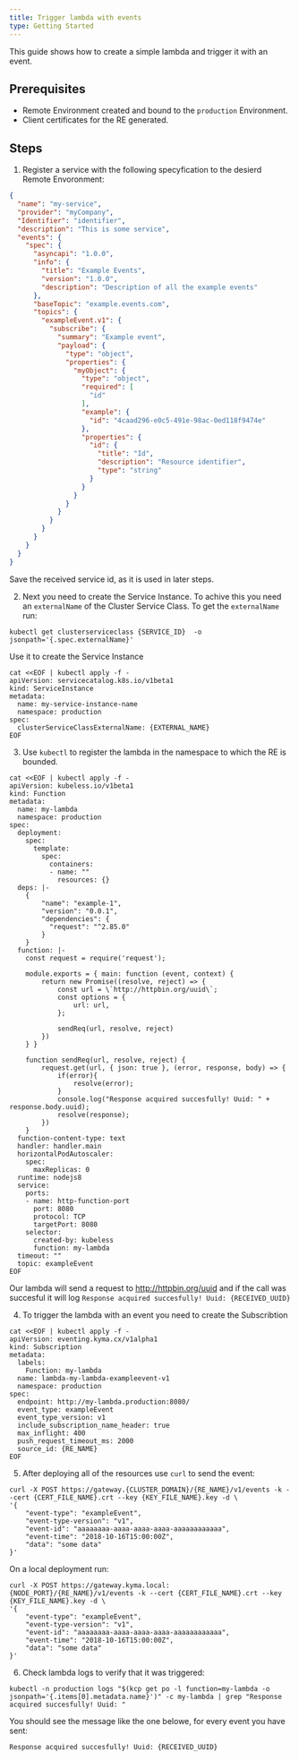 ```yaml
---
title: Trigger lambda with events
type: Getting Started
---
```


This guide shows how to create a simple lambda and trigger it with an event.


## Prerequisites

- Remote Environment created and bound to the `production` Environment.
- Client certificates for the RE generated.


## Steps

1. Register a service with the following specyfication to the desierd Remote Envoronment:
```json
{
  "name": "my-service",
  "provider": "myCompany",
  "Identifier": "identifier",
  "description": "This is some service",
  "events": {
    "spec": {
      "asyncapi": "1.0.0",
      "info": {
        "title": "Example Events",
        "version": "1.0.0",
        "description": "Description of all the example events"
      },
      "baseTopic": "example.events.com",
      "topics": {
        "exampleEvent.v1": {
          "subscribe": {
            "summary": "Example event",
            "payload": {
              "type": "object",
              "properties": {
                "myObject": {
                  "type": "object",
                  "required": [
                    "id"
                  ],
                  "example": {
                    "id": "4caad296-e0c5-491e-98ac-0ed118f9474e"
                  },
                  "properties": {
                    "id": {
                      "title": "Id",
                      "description": "Resource identifier",
                      "type": "string"
                    }
                  }
                }
              }
            }
          }
        }
      }
    }
  }
}
```
Save the received service id, as it is used in later steps.

2. Next you need to create the Service Instance. To achive this you need an `externalName` of the Cluster Service Class.
To get the `externalName` run:
```
kubectl get clusterserviceclass {SERVICE_ID}  -o jsonpath='{.spec.externalName}'
```

Use it to create the Service Instance
```
cat <<EOF | kubectl apply -f -
apiVersion: servicecatalog.k8s.io/v1beta1
kind: ServiceInstance
metadata:
  name: my-service-instance-name
  namespace: production
spec:
  clusterServiceClassExternalName: {EXTERNAL_NAME}
EOF
```

3. Use `kubectl` to register the lambda in the namespace to which the RE is bounded.
```
cat <<EOF | kubectl apply -f -
apiVersion: kubeless.io/v1beta1
kind: Function
metadata:
  name: my-lambda
  namespace: production
spec:
  deployment:
    spec:
      template:
        spec:
          containers:
          - name: ""
            resources: {}
  deps: |-
    {
        "name": "example-1",
        "version": "0.0.1",
        "dependencies": {
          "request": "^2.85.0"
        }
    }
  function: |-
    const request = require('request');

    module.exports = { main: function (event, context) {
        return new Promise((resolve, reject) => {
            const url = \`http://httpbin.org/uuid\`;
            const options = {
                url: url,
            };
              
            sendReq(url, resolve, reject)
        })
    } }

    function sendReq(url, resolve, reject) {
        request.get(url, { json: true }, (error, response, body) => {
            if(error){
                resolve(error);
            }
            console.log("Response acquired succesfully! Uuid: " + response.body.uuid);
            resolve(response);
        })
    }
  function-content-type: text
  handler: handler.main
  horizontalPodAutoscaler:
    spec:
      maxReplicas: 0
  runtime: nodejs8
  service:
    ports:
    - name: http-function-port
      port: 8080
      protocol: TCP
      targetPort: 8080
    selector:
      created-by: kubeless
      function: my-lambda
  timeout: ""
  topic: exampleEvent
EOF
```
Our lambda will send a request to http://httpbin.org/uuid and if the call was succesful it will log `Response acquired succesfully! Uuid: {RECEIVED_UUID}`

4. To trigger the lambda with an event you need to create the Subscribtion
```
cat <<EOF | kubectl apply -f -
apiVersion: eventing.kyma.cx/v1alpha1
kind: Subscription
metadata:
  labels:
    Function: my-lambda
  name: lambda-my-lambda-exampleevent-v1
  namespace: production
spec:
  endpoint: http://my-lambda.production:8080/
  event_type: exampleEvent
  event_type_version: v1
  include_subscription_name_header: true
  max_inflight: 400
  push_request_timeout_ms: 2000
  source_id: {RE_NAME}
EOF
```

5. After deploying all of the resources use `curl` to send the event:
```
curl -X POST https://gateway.{CLUSTER_DOMAIN}/{RE_NAME}/v1/events -k --cert {CERT_FILE_NAME}.crt --key {KEY_FILE_NAME}.key -d \
'{
    "event-type": "exampleEvent",
    "event-type-version": "v1",
    "event-id": "aaaaaaaa-aaaa-aaaa-aaaa-aaaaaaaaaaaa",
    "event-time": "2018-10-16T15:00:00Z",
    "data": "some data"
}'
```
On a local deployment run:
```
curl -X POST https://gateway.kyma.local:{NODE_PORT}/{RE_NAME}/v1/events -k --cert {CERT_FILE_NAME}.crt --key {KEY_FILE_NAME}.key -d \
'{
    "event-type": "exampleEvent",
    "event-type-version": "v1",
    "event-id": "aaaaaaaa-aaaa-aaaa-aaaa-aaaaaaaaaaaa",
    "event-time": "2018-10-16T15:00:00Z",
    "data": "some data"
}'
```

6. Check lambda logs to verify that it was triggered:
```
kubectl -n production logs "$(kcp get po -l function=my-lambda -o jsonpath='{.items[0].metadata.name}')" -c my-lambda | grep "Response acquired succesfully! Uuid: "
```
You should see the message like the one belowe, for every event you have sent:
```
Response acquired succesfully! Uuid: {RECEIVED_UUID}
```
